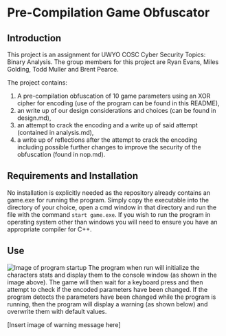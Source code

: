 # Pre-Compilation Game Obfuscator

## Introduction

This project is an assignment for UWYO COSC Cyber Security Topics: Binary Analysis. The group members for this project
are Ryan Evans, Miles Golding, Todd Muller and Brent Pearce.

The project contains:

1. A pre-compilation obfuscation of 10 game parameters using an XOR cipher for encoding (use of the program can be found
in this README),
2. an write up of our design considerations and choices (can be found in design.md),
3. an attempt to crack the encoding and a write up of said attempt (contained in analysis.md),
4. a write up of reflections after the attempt to crack the encoding including possible further changes to improve the
security of the obfuscation (found in nop.md).  

## Requirements and Installation

No installation is explicitly needed as the repository already contains an game.exe for running the program. Simply copy
the executable into the directory of your choice, open a cmd window in that directory and run the file with the command
`start game.exe`. If you wish to run the program in operating system other than windows you will need to ensure you have
an appropriate compiler for C++.

## Use

![Image of program startup](www.github.com/brentpearce/obviousGameObfuscator/resources/gameSetup.png "Game at startup")
The program when run will initialize the characters stats and display them to the console window (as shown in the image
above). The game will then wait for a keyboard press and then attempt to check if the encoded parameters have been
changed. If the program detects the parameters have been changed while the program is running, then the program will
display a warning (as shown below) and overwrite them with default values.

[Insert image of warning message here]